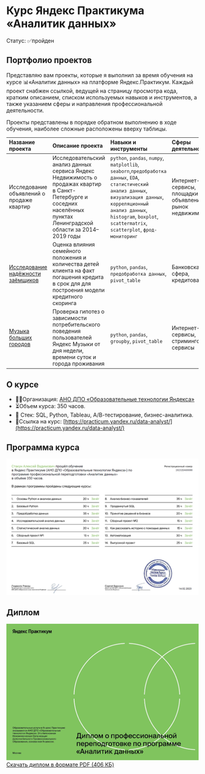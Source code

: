 # Курс Яндекс Практикума «Аналитик данных»
Статус: ✅пройден
## Портфолио проектов
Представляю вам проекты, которые я выполнил за время обучения на курсе 📊«Аналитик данных» на платформе Яндекс.Практикум. Каждый проект снабжен ссылкой, ведущей на страницу просмотра кода, кратким описанием, списком используемых навыков и инструментов, а также указанием сферы и направления профессиональной деятельности.

Проекты представлены в порядке обратном выполнению в ходе обучения, наиболее сложные расположены вверху таблицы.

|Название проекта|Описание проекта|Навыки и инструменты|Сферы деятельности|Направления деятельности|
|:-|:-|:-|:-|:-|
|Исследование объявлений о продаже квартир|Исследовательский анализ данных сервиса Яндекс Недвижимость о продажах квартир в Санкт-Петербурге и соседних населённых пунктах Ленинградской области за 2014–2019 годы|`python`, `pandas`, `numpy`, `matplotlib`, `seaborn`,`предобработка данных`, `EDA`, `статистический анализ данных`, `визуализация данных`, `корреляционный анализ данных`, `histogram`, `boxplot`, `scattermatrix`, `scatterplot`, `фрод-мониторинг`|Интернет-сервисы, площадки объявлений, рынок недвижимости|Маркетинг аналитик, Fraud-аналитик, Data Analyst|
|[Исследование надёжности заёмщиков](https://github.com/stakun/y_practicum_da_rus/blob/main/02_bank_rus.ipynb)|Оценка влияния семейного положения и количества детей клиента на факт погашения кредита в срок для для построения модели кредитного скоринга|`python`, `pandas`, `предобработка данных`, `pivot_table`|Банковская сфера, кредитование|Data Analyst, Финансовый аналитик|
|[Музыка больших городов](https://github.com/stakun/y_practicum_da_rus/blob/0c6af7186be3f70078ada51f53797267be2eb270/01_music_rus.ipynb)|Проверка гипотез о зависимости потребительского поведения пользователей Яндекс Музыки от дня недели, времени суток и города проживания| `python`, `pandas`, `groupby`, `pivot_table`|Интернет-сервисы, cтриминговые сервисы|Data Analyst|

## О курсе
 - 🧑‍🏫Организация: [АНО ДПО «Образовательные технологии Яндекса»](https://yandex.ru/edtech/documents)
 - ⏳Объем курса: 350 часов.
 - 🧰 Стек: SQL, Python, Tableau, А/В-тестирование, бизнес-аналитика.
 - 🔗Ссылка на курс: [https://practicum.yandex.ru/data-analyst/](https://practicum.yandex.ru/data-analyst/)
## Программа курса
![Аналитик данных — программа](/certificate/20232DA00088_rus_2p.png)
## Диплом
![Аналитик данных — диплом](/certificate/20232DA00088_rus_1p.png)
 [Скачать диплом в формате PDF (406 КБ)](/certificate/20232DA00088_rus.pdf)
